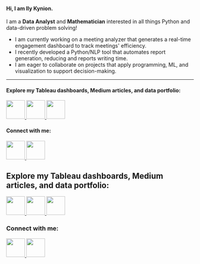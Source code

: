 #### Hi, I am Ily Kynion.  

I am a <b>Data Analyst</b> and <b>Mathematician</b> interested in all things Python and data-driven problem solving!</span>

- I am currently working on a meeting analyzer that generates a real-time engagement dashboard to track meetings' efficiency.
- I recently developed a Python/NLP tool that automates report generation, reducing and reports writing time.
- I am eager to collaborate on projects that apply programming, ML, and visualization to support decision-making.  

---

#### Explore my Tableau dashboards, Medium articles, and data portfolio: 

<a href="https://your-portfolio-link.com">
  <img src="https://cdn.jsdelivr.net/gh/devicons/devicon/icons/html5/html5-original.svg" width="50" height="50"/>
</a>
<a href="https://public.tableau.com/app/profile/ily.kynion.coulibaly/vizzes">
  <img src="https://cdn.worldvectorlogo.com/logos/tableau-software.svg" width="50" height="50"/>
</a>
<a href="https://medium.com/@k.ilycoulibaly">
  <img src="https://upload.wikimedia.org/wikipedia/commons/e/ec/Medium_logo_Monogram.svg" width="50" height="50"/>
</a>

#### Connect with me: 

<a href="https://www.linkedin.com/in/ily-kynion-coulibaly-05602a189/">
  <img src="https://cdn.jsdelivr.net/gh/devicons/devicon/icons/linkedin/linkedin-original.svg" width="50" height="50"/>
</a>
<a href="mailto:icoulibaly1@babson.edu">
  <img src="https://upload.wikimedia.org/wikipedia/commons/4/4e/Mail_%28iOS%29.svg" width="50" height="50"/>
</a>

## Explore my Tableau dashboards, Medium articles, and data portfolio:  

<p>
  <a href="https://your-portfolio-link.com">
    <img src="https://cdn.jsdelivr.net/gh/devicons/devicon/icons/html5/html5-original.svg" width="50" height="50"/>
  </a>
  <a href="https://public.tableau.com/app/profile/ily.kynion.coulibaly/vizzes">
    <img src="https://cdn.worldvectorlogo.com/logos/tableau-software.svg" width="50" height="50"/>
  </a>
  <a href="https://medium.com/@k.ilycoulibaly">
    <img src="https://upload.wikimedia.org/wikipedia/commons/e/ec/Medium_logo_Monogram.svg" width="50" height="50"/>
  </a>
</p>

### Connect with me:  

<p>
  <a href="https://www.linkedin.com/in/ily-kynion-coulibaly-05602a189/">
    <img src="https://cdn.jsdelivr.net/gh/devicons/devicon/icons/linkedin/linkedin-original.svg" width="50" height="50"/>
  </a>
  <a href="mailto:icoulibaly1@babson.edu">
    <img src="https://img.icons8.com/color/48/microsoft-outlook-2019.png" width="50" height="50"/>
  </a>
</p>


